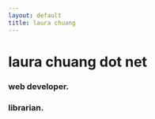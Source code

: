 ```yaml
---
layout: default
title: laura chuang
---
```



# laura chuang dot net
### web developer.
### librarian.

